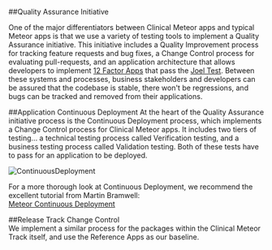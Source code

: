 ##Quality Assurance Initiative

One of the major differentiators between Clinical Meteor apps and typical Meteor apps is that we use a variety of testing tools to implement a Quality Assurance initiative.  This initiative includes a Quality Improvement process for tracking feature requests and bug fixes, a Change Control process for evaluating pull-requests, and an application architecture that allows developers to implement [12 Factor Apps](http://12factor.net/) that pass the [Joel Test](http://www.joelonsoftware.com/articles/fog0000000043.html).  Between these systems and processes, business stakeholders and developers can be assured that the codebase is stable, there won't be regressions, and bugs can be tracked and removed from their applications.

##Application Continuous Deployment 
At the heart of the Quality Assurance initiative process is the Continuous Deployment process, which implements a Change Control process for Clinical Meteor apps.  It includes two tiers of testing...  a technical testing process called Verification testing, and a business testing process called Validation testing.  Both of these tests have to pass for an application to be deployed.

![ContinuousDeployment](https://raw.githubusercontent.com/clinical-meteor/cookbook/master/images/ContinuousDeployment.png)

For a more thorough look at Continuous Deployment, we recommend the excellent tutorial from Martin Bramwell:  
[Meteor Continuous Deployment](https://martinhbramwell.github.io/Meteor-CI-Tutorial/index.html)

##Release Track Change Control  
We implement a similar process for the packages within the Clinical Meteor Track itself, and use the Reference Apps as our baseline.

